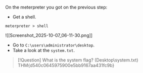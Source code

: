 
On the meterpreter you got on the previous step:

- Get a shell.
```
meterpreter > shell
```

![[Screenshot_2025-10-07_06-11-30.png]]

- Go to `C:\users\administrator\desktop`.
- Take a look at the `system.txt`.


> [!Question] What is the system flag? (Desktop\system.txt)
> THM{d540c0645975900e5bb9167aa431fc9b}

